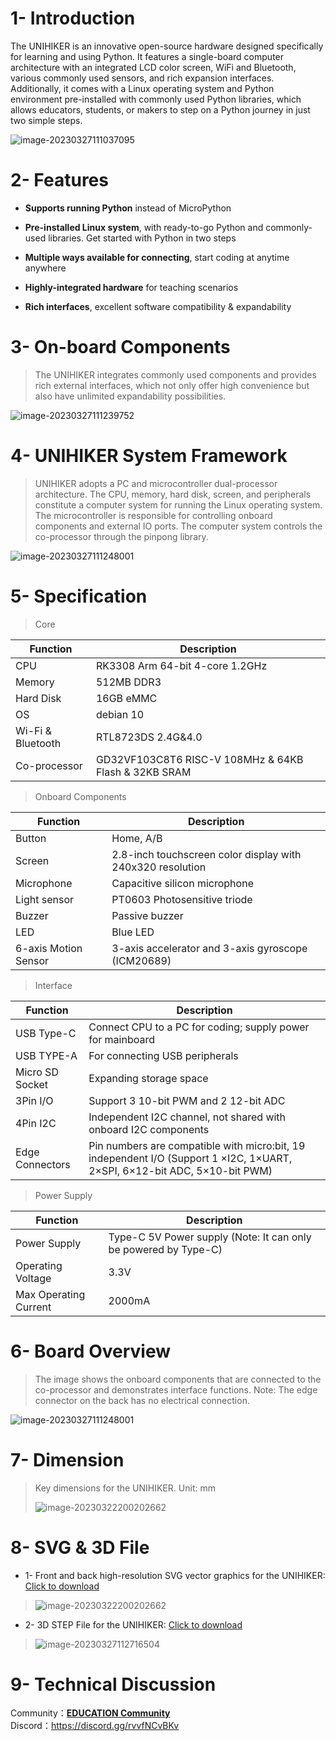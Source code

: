 # 1- Introduction 

The UNIHIKER is an innovative open-source hardware designed specifically for learning and using Python. It features a single-board computer architecture with an integrated LCD color screen, WiFi and Bluetooth, various commonly used sensors, and rich expansion interfaces. Additionally, it comes with a Linux operating system and Python environment pre-installed with commonly used Python libraries, which allows educators, students, or makers to step on a Python journey in just two simple steps. 



![image-20230327111037095](introduction-en.assets/image-20230327111037095.png)


# 2- Features

- **Supports running Python** instead of MicroPython

- **Pre-installed Linux system**, with ready-to-go Python and commonly-used libraries. Get started with Python in two steps

- **Multiple ways available for connecting**, start coding at anytime anywhere 

- **Highly-integrated hardware** for teaching scenarios 

- **Rich interfaces**, excellent  software compatibility & expandability

# 3- On-board Components 

>  The UNIHIKER integrates commonly used components and provides rich external interfaces, which not only offer high convenience but also have unlimited expandability possibilities.

![image-20230327111239752](introduction-en.assets/image-20230327111239752.png)  



# 4- UNIHIKER System Framework

> UNIHIKER adopts a PC and microcontroller dual-processor architecture. The CPU, memory, hard disk, screen, and peripherals constitute a computer system for running the Linux operating system. The microcontroller is responsible for controlling onboard components and external IO ports. The computer system controls the co-processor through the pinpong library. 


![image-20230327111248001](introduction-en.assets/image-20230327111248001.png)


# 5- Specification

> Core 

| Function          | Description                                           |
| ----------------- | ----------------------------------------------------- |
| CPU               | RK3308 Arm 64-bit 4-core 1.2GHz                       |
| Memory            | 512MB DDR3                                            |
| Hard Disk         | 16GB eMMC                                             |
| OS                | debian 10                                             |
| Wi-Fi & Bluetooth | RTL8723DS 2.4G&4.0                                    |
| Co-processor      | GD32VF103C8T6 RISC-V  108MHz & 64KB Flash & 32KB SRAM |


> Onboard Components 

| Function             | Description                                                |
| -------------------- | ---------------------------------------------------------- |
| Button               | Home, A/B                                                  |
| Screen               | 2.8-inch touchscreen color display with 240x320 resolution |
| Microphone           | Capacitive silicon microphone                              |
| Light sensor         | PT0603 Photosensitive triode                               |
| Buzzer               | Passive buzzer                                             |
| LED                  | Blue LED                                                   |
| 6-axis Motion Sensor | 3-axis accelerator and 3-axis gyroscope (ICM20689)         |

> Interface 

| Function        | Description                                                  |
| --------------- | ------------------------------------------------------------ |
| USB Type-C      | Connect CPU to a PC for coding;  supply power for mainboard  |
| USB TYPE-A      | For connecting USB peripherals                               |
| Micro SD Socket | Expanding storage space                                      |
| 3Pin I/O        | Support 3 10-bit PWM and 2 12-bit ADC                        |
| 4Pin I2C        | Independent I2C channel, not shared with onboard I2C components |
| Edge Connectors | Pin numbers are compatible with micro:bit, 19 independent I/O (Support 1 ×I2C, 1×UART, 2×SPI, 6×12-bit ADC, 5×10-bit PWM) |


> Power Supply 

| Function              | Description                                                  |
| --------------------- | ------------------------------------------------------------ |
| Power Supply          | Type-C 5V Power supply (Note: It can only be powered by Type-C) |
| Operating Voltage     | 3.3V                                                         |
| Max Operating Current | 2000mA                                                       |



# 6- Board Overview 

> The image shows the onboard components that are connected to the co-processor and demonstrates interface functions. 
> Note: The edge connector on the back has no electrical connection.


![image-20230327111248001](introduction-en.assets/pin.png)



# 7- Dimension 

> Key dimensions for the UNIHIKER. Unit: mm
>
> ![image-20230322200202662](introduction-en.assets/image-20230322200202662.jpg)

# 8- SVG & 3D File

- 1- Front and back high-resolution SVG vector graphics for the UNIHIKER: [Click to download](https://img.dfrobot.com.cn/wiki/none/a868d4a1a292b44a2030da917feeabd2.zip "Click to download")   



>![image-20230322200202662](introduction-en.assets/image-20230322194453338.png)

- 2- 3D STEP File for the UNIHIKER: [Click to download](https://img.dfrobot.com.cn/wiki/none/064ac0cf8fd9fcb04a6b4adc3f4f4051.zip "Click to download")  

> ![image-20230327112716504](introduction-en.assets/image-20230327112716504.png)



# 9- Technical Discussion 
Community：[**EDUCATION  Community**](https://edu.dfrobot.com/ "EDUCATION")  
Discord：https://discord.gg/rvvfNCvBKv

